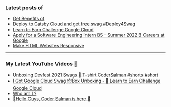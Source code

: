 ### Latest posts of 
<!-- BLOG-POST-LIST:START -->
- [Get Benefits of](https://thetechtopics.com/uncategorized/get-benefits-of/)
- [Deploy to Gatsby Cloud and get free swag #Deploy4Swag](https://thetechtopics.com/swags-%f0%9f%93%a6/deploy-to-gatsby-cloud-and-get-free-swag-deploy4swag/)
- [Learn to Earn Challenge Google Cloud](https://thetechtopics.com/google/learn-to-earn-challenge-google-cloud/)
- [Apply for a Software Engineering Intern BS – Summer 2022 B Careers at Google](https://thetechtopics.com/google/apply-for-a-software-engineering-intern-bs-summer-2022-b-careers-at-google/)
- [Make HTML Websites Responsive](https://blog.codersalman.me/make-html-websites-responsive)
<!-- BLOG-POST-LIST:END -->

<hr>

### My Latest YouTube Videos 🌱
<!-- YOUTUBE:START -->
- [Unboxing Devfest 2021 Swags  🎉  T-shirt  CoderSalman #shorts #short](https://www.youtube.com/watch?v=_R-d2t0wUFk)
- [I Got Google Cloud Swag 📦Box Unboxing - 🎉 Learn to Earn Challenge Google Cloud ](https://www.youtube.com/watch?v=SzW-XqDf4EY)
- [Who am I ? ](https://www.youtube.com/watch?v=MpizTuUpH30)
- [👋Hello Guys, Coder Salman is here 🚀](https://www.youtube.com/watch?v=1LCjCbuz9Ro)
<!-- YOUTUBE:END -->
